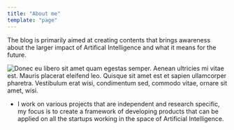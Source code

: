 ```yaml
---
title: "About me"
template: "page"
---
```


The blog is primarily aimed at creating contents that brings awareness about the larger impact of Artifical Intelligence and what it means for the future.

![Donec eu libero sit amet quam egestas semper. Aenean ultricies mi vitae est. Mauris placerat eleifend leo. Quisque sit amet est et sapien ullamcorper pharetra. Vestibulum erat wisi, condimentum sed, commodo vitae, ornare sit amet, wisi.](/media/image-2.jpg)

* I work on various projects that are independent and research specific, my focus is to create a framework of developing products that can be applied on all the startups working in the space of Artificial Intelligence.

